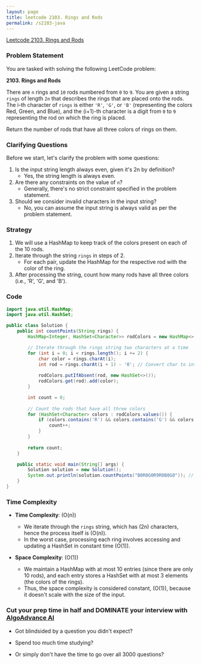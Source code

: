 ```yaml
---
layout: page
title: leetcode 2103. Rings and Rods
permalink: /s2103-java
---
```

[Leetcode 2103. Rings and Rods](https://algoadvance.github.io/algoadvance/l2103)
### Problem Statement
You are tasked with solving the following LeetCode problem:

**2103. Rings and Rods**

There are `n` rings and `10` rods numbered from `0` to `9`. You are given a string `rings` of length `2n` that describes the rings that are placed onto the rods. The i-th character of `rings` is either `'R'`, `'G'`, or `'B'` (representing the colors Red, Green, and Blue), and the (i+1)-th character is a digit from `0` to `9` representing the rod on which the ring is placed.

Return the number of rods that have all three colors of rings on them.

### Clarifying Questions
Before we start, let's clarify the problem with some questions:
1. Is the input string length always even, given it's 2n by definition?
   - Yes, the string length is always even.
2. Are there any constraints on the value of `n`?
   - Generally, there's no strict constraint specified in the problem statement.
3. Should we consider invalid characters in the input string?
   - No, you can assume the input string is always valid as per the problem statement.

### Strategy
1. We will use a HashMap to keep track of the colors present on each of the 10 rods.
2. Iterate through the string `rings` in steps of 2.
   - For each pair, update the HashMap for the respective rod with the color of the ring.
3. After processing the string, count how many rods have all three colors (i.e., 'R', 'G', and 'B').

### Code

```java
import java.util.HashMap;
import java.util.HashSet;

public class Solution {
    public int countPoints(String rings) {
        HashMap<Integer, HashSet<Character>> rodColors = new HashMap<>();

        // Iterate through the rings string two characters at a time
        for (int i = 0; i < rings.length(); i += 2) {
            char color = rings.charAt(i);
            int rod = rings.charAt(i + 1) - '0'; // Convert char to int
            
            rodColors.putIfAbsent(rod, new HashSet<>());
            rodColors.get(rod).add(color);
        }

        int count = 0;
        
        // Count the rods that have all three colors
        for (HashSet<Character> colors : rodColors.values()) {
            if (colors.contains('R') && colors.contains('G') && colors.contains('B')) {
                count++;
            }
        }
        
        return count;
    }

    public static void main(String[] args) {
        Solution solution = new Solution();
        System.out.println(solution.countPoints("B0R0G0R9R0B0G0")); // Output should be 1
    }
}
```

### Time Complexity
- **Time Complexity**: \(O(n)\)
  - We iterate through the `rings` string, which has \(2n\) characters, hence the process itself is \(O(n)\).
  - In the worst case, processing each ring involves accessing and updating a HashSet in constant time \(O(1)\).

- **Space Complexity**: \(O(1)\)
  - We maintain a HashMap with at most 10 entries (since there are only 10 rods), and each entry stores a HashSet with at most 3 elements (the colors of the rings).
  - Thus, the space complexity is considered constant, \(O(1)\), because it doesn't scale with the size of the input.


### Cut your prep time in half and DOMINATE your interview with [AlgoAdvance AI](https://algoAdvance.com)

- Got blindsided by a question you didn't expect?

- Spend too much time studying?

- Or simply don't have the time to go over all 3000 questions?

